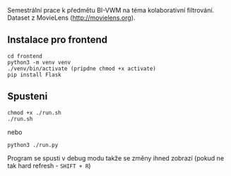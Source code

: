 Semestrální prace k předmětu BI-VWM na téma kolaborativní filtrování. Dataset z MovieLens (http://movielens.org).

Instalace pro frontend
---

    cd frontend
    python3 -m venv venv
    ./venv/bin/activate (pripdne chmod +x activate)
    pip install Flask
    
Spusteni
---

    chmod +x ./run.sh
    ./run.sh
    
nebo

    python3 ./run.py    

Program se spusti v debug modu takže se změny ihned zobrazí (pokud ne tak hard refresh - `SHIFT + R`)